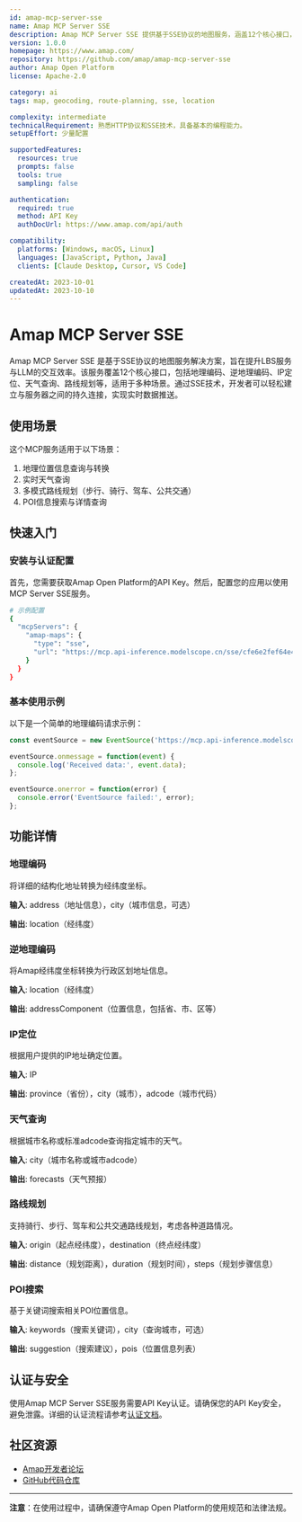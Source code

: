 ```yaml
---
id: amap-mcp-server-sse
name: Amap MCP Server SSE
description: Amap MCP Server SSE 提供基于SSE协议的地图服务，涵盖12个核心接口，支持地理编码、路线规划等功能，简化开发者接入流程。
version: 1.0.0
homepage: https://www.amap.com/
repository: https://github.com/amap/amap-mcp-server-sse
author: Amap Open Platform
license: Apache-2.0

category: ai
tags: map, geocoding, route-planning, sse, location

complexity: intermediate
technicalRequirement: 熟悉HTTP协议和SSE技术，具备基本的编程能力。
setupEffort: 少量配置

supportedFeatures:
  resources: true
  prompts: false
  tools: true
  sampling: false

authentication:
  required: true
  method: API Key
  authDocUrl: https://www.amap.com/api/auth

compatibility:
  platforms: [Windows, macOS, Linux]
  languages: [JavaScript, Python, Java]
  clients: [Claude Desktop, Cursor, VS Code]

createdAt: 2023-10-01
updatedAt: 2023-10-10
---
```


# Amap MCP Server SSE

Amap MCP Server SSE 是基于SSE协议的地图服务解决方案，旨在提升LBS服务与LLM的交互效率。该服务覆盖12个核心接口，包括地理编码、逆地理编码、IP定位、天气查询、路线规划等，适用于多种场景。通过SSE技术，开发者可以轻松建立与服务器之间的持久连接，实现实时数据推送。

## 使用场景

这个MCP服务适用于以下场景：

1. 地理位置信息查询与转换
2. 实时天气查询
3. 多模式路线规划（步行、骑行、驾车、公共交通）
4. POI信息搜索与详情查询

## 快速入门

### 安装与认证配置

首先，您需要获取Amap Open Platform的API Key。然后，配置您的应用以使用MCP Server SSE服务。

```bash
# 示例配置
{
  "mcpServers": {
    "amap-maps": {
      "type": "sse",
      "url": "https://mcp.api-inference.modelscope.cn/sse/cfe6e2fef64e46"
    }
  }
}
```

### 基本使用示例

以下是一个简单的地理编码请求示例：

```javascript
const eventSource = new EventSource('https://mcp.api-inference.modelscope.cn/sse/cfe6e2fef64e46?address=北京市朝阳区&city=北京市');

eventSource.onmessage = function(event) {
  console.log('Received data:', event.data);
};

eventSource.onerror = function(error) {
  console.error('EventSource failed:', error);
};
```

## 功能详情

### 地理编码

将详细的结构化地址转换为经纬度坐标。

**输入**: address（地址信息），city（城市信息，可选）

**输出**: location（经纬度）

### 逆地理编码

将Amap经纬度坐标转换为行政区划地址信息。

**输入**: location（经纬度）

**输出**: addressComponent（位置信息，包括省、市、区等）

### IP定位

根据用户提供的IP地址确定位置。

**输入**: IP

**输出**: province（省份），city（城市），adcode（城市代码）

### 天气查询

根据城市名称或标准adcode查询指定城市的天气。

**输入**: city（城市名称或城市adcode）

**输出**: forecasts（天气预报）

### 路线规划

支持骑行、步行、驾车和公共交通路线规划，考虑各种道路情况。

**输入**: origin（起点经纬度），destination（终点经纬度）

**输出**: distance（规划距离），duration（规划时间），steps（规划步骤信息）

### POI搜索

基于关键词搜索相关POI位置信息。

**输入**: keywords（搜索关键词），city（查询城市，可选）

**输出**: suggestion（搜索建议），pois（位置信息列表）

## 认证与安全

使用Amap MCP Server SSE服务需要API Key认证。请确保您的API Key安全，避免泄露。详细的认证流程请参考[认证文档](https://www.amap.com/api/auth)。

## 社区资源

- [Amap开发者论坛](https://developer.amap.com/forum)
- [GitHub代码仓库](https://github.com/amap/amap-mcp-server-sse)

---

**注意**：在使用过程中，请确保遵守Amap Open Platform的使用规范和法律法规。
